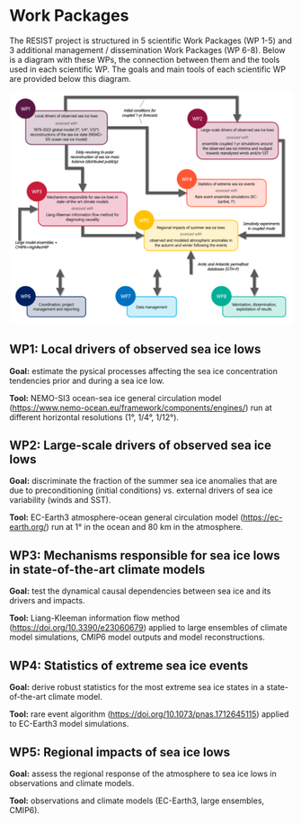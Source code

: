 # Work Packages

The RESIST project is structured in 5 scientific Work Packages (WP 1-5) and 3 additional management / dissemination Work Packages (WP 6-8). Below is a diagram with these WPs, the connection between them and the tools used in each scientific WP. The goals and main tools of each scientific WP are provided below this diagram.

![RESIST Work Packages](/docs/assets/Work_Packages.png)

## WP1: Local drivers of observed sea ice lows
**Goal:** estimate the pysical processes affecting the sea ice concentration tendencies prior and during a sea ice low.

**Tool:** NEMO-SI3 ocean-sea ice general circulation model (https://www.nemo-ocean.eu/framework/components/engines/) run at different horizontal resolutions (1°, 1/4°, 1/12°).

## WP2: Large-scale drivers of observed sea ice lows
**Goal:** discriminate the fraction of the summer sea ice anomalies that are due to preconditioning (initial conditions) vs. external drivers of sea ice variability (winds and SST).

**Tool:** EC-Earth3 atmosphere-ocean general circulation model (https://ec-earth.org/) run at 1° in the ocean and 80 km in the atmosphere.

## WP3: Mechanisms responsible for sea ice lows in state-of-the-art climate models
**Goal:** test the dynamical causal dependencies between sea ice and its drivers and impacts.

**Tool:** Liang-Kleeman information flow method (https://doi.org/10.3390/e23060679) applied to large ensembles of climate model simulations, CMIP6 model outputs and model reconstructions.

## WP4: Statistics of extreme sea ice events
**Goal:** derive robust statistics for the most extreme sea ice states in a state-of-the-art climate model.

**Tool:** rare event algorithm (https://doi.org/10.1073/pnas.1712645115) applied to EC-Earth3 model simulations.

## WP5: Regional impacts of sea ice lows
**Goal:** assess the regional response of the atmosphere to sea ice lows in observations and climate models.

**Tool:** observations and climate models (EC-Earth3, large ensembles, CMIP6).
